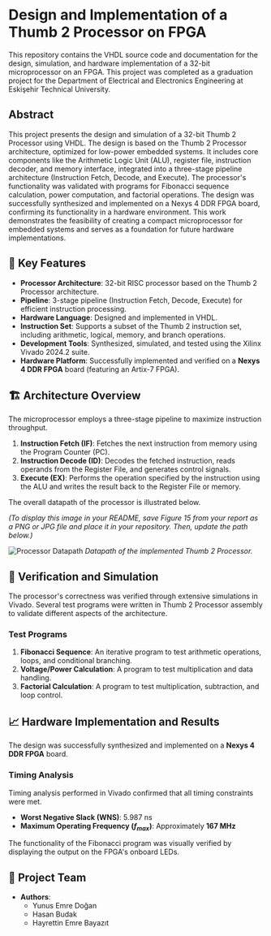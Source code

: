 # Design and Implementation of a Thumb 2 Processor on FPGA

This repository contains the VHDL source code and documentation for the design, simulation, and hardware implementation of a 32-bit microprocessor on an FPGA. This project was completed as a graduation project for the Department of Electrical and Electronics Engineering at Eskişehir Technical University.

## Abstract

This project presents the design and simulation of a 32-bit Thumb 2 Processor using VHDL. The design is based on the Thumb 2 Processor architecture, optimized for low-power embedded systems. It includes core components like the Arithmetic Logic Unit (ALU), register file, instruction decoder, and memory interface, integrated into a three-stage pipeline architecture (Instruction Fetch, Decode, and Execute). The processor's functionality was validated with programs for Fibonacci sequence calculation, power computation, and factorial operations. The design was successfully synthesized and implemented on a Nexys 4 DDR FPGA board, confirming its functionality in a hardware environment. This work demonstrates the feasibility of creating a compact microprocessor for embedded systems and serves as a foundation for future hardware implementations.

## 🚀 Key Features

* **Processor Architecture**: 32-bit RISC processor based on the Thumb 2 Processor architecture.
* **Pipeline**: 3-stage pipeline (Instruction Fetch, Decode, Execute) for efficient instruction processing.
* **Hardware Language**: Designed and implemented in VHDL.
* **Instruction Set**: Supports a subset of the Thumb 2 instruction set, including arithmetic, logical, memory, and branch operations.
* **Development Tools**: Synthesized, simulated, and tested using the Xilinx Vivado 2024.2 suite.
* **Hardware Platform**: Successfully implemented and verified on a **Nexys 4 DDR FPGA** board (featuring an Artix-7 FPGA).

## 🏗️ Architecture Overview

The microprocessor employs a three-stage pipeline to maximize instruction throughput.
1.  **Instruction Fetch (IF)**: Fetches the next instruction from memory using the Program Counter (PC).
2.  **Instruction Decode (ID)**: Decodes the fetched instruction, reads operands from the Register File, and generates control signals.
3.  **Execute (EX)**: Performs the operation specified by the instruction using the ALU and writes the result back to the Register File or memory.

The overall datapath of the processor is illustrated below.

*(To display this image in your README, save Figure 15 from your report as a PNG or JPG file and place it in your repository. Then, update the path below.)*

![Processor Datapath](path/to/your/image/datapath.png)
*Datapath of the implemented Thumb 2 Processor.*

## 🔬 Verification and Simulation

The processor's correctness was verified through extensive simulations in Vivado. Several test programs were written in Thumb 2 Processor assembly to validate different aspects of the architecture.

### Test Programs
1.  **Fibonacci Sequence**: An iterative program to test arithmetic operations, loops, and conditional branching.
2.  **Voltage/Power Calculation**: A program to test multiplication and data handling.
3.  **Factorial Calculation**: A program to test multiplication, subtraction, and loop control.

## 📈 Hardware Implementation and Results

The design was successfully synthesized and implemented on a **Nexys 4 DDR FPGA** board.

### Timing Analysis
Timing analysis performed in Vivado confirmed that all timing constraints were met.
* **Worst Negative Slack (WNS)**: 5.987 ns
* **Maximum Operating Frequency ($f_{max}$)**: Approximately **167 MHz**

The functionality of the Fibonacci program was visually verified by displaying the output on the FPGA's onboard LEDs.



## 👥 Project Team

* **Authors**:
    * Yunus Emre Doğan
    * Hasan Budak
    * Hayrettin Emre Bayazıt


